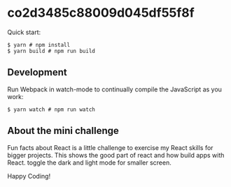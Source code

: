 # co2d3485c88009d045df55f8f

Quick start:

```
$ yarn # npm install
$ yarn build # npm run build
````

## Development

Run Webpack in watch-mode to continually compile the JavaScript as you work:

```
$ yarn watch # npm run watch
```

## About the mini challenge

 Fun facts about React is a little challenge to exercise my React skills for bigger projects. This shows the good part of react and how build apps with React. toggle the dark and light mode for smaller screen.

Happy Coding!

